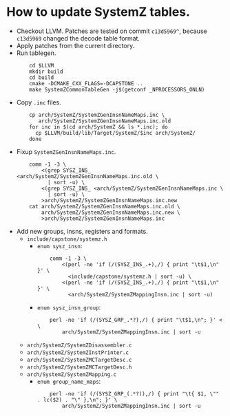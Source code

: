 # How to update SystemZ tables.

* Checkout LLVM. Patches are tested on commit `c13d5969^`, because
  `c13d5969` changed the decode table format.
* Apply patches from the current directory.
* Run tablegen.
  ```
      cd $LLVM
      mkdir build
      cd build
      cmake -DCMAKE_CXX_FLAGS=-DCAPSTONE ..
      make SystemZCommonTableGen -j$(getconf _NPROCESSORS_ONLN)
   ```
* Copy `.inc` files.
  ```
      cp arch/SystemZ/SystemZGenInsnNameMaps.inc \
         arch/SystemZ/SystemZGenInsnNameMaps.inc.old
      for inc in $(cd arch/SystemZ && ls *.inc); do
        cp $LLVM/build/lib/Target/SystemZ/$inc arch/SystemZ/
      done
  ```
* Fixup `SystemZGenInsnNameMaps.inc`.
  ```
      comm -1 -3 \
          <(grep SYSZ_INS_ <arch/SystemZ/SystemZGenInsnNameMaps.inc.old \
            | sort -u) \
          <(grep SYSZ_INS_ <arch/SystemZ/SystemZGenInsnNameMaps.inc \
            | sort -u) \
          >arch/SystemZ/SystemZGenInsnNameMaps.inc.new
      cat arch/SystemZ/SystemZGenInsnNameMaps.inc.old \
          arch/SystemZ/SystemZGenInsnNameMaps.inc.new \
          >arch/SystemZ/SystemZGenInsnNameMaps.inc
  ```
* Add new groups, insns, registers and formats.
  * `include/capstone/systemz.h`
    * `enum sysz_insn`:
      ```
          comm -1 -3 \
              <(perl -ne 'if (/(SYSZ_INS_.+),/) { print "\t$1,\n" }' \
                <include/capstone/systemz.h | sort -u) \
              <(perl -ne 'if (/(SYSZ_INS_.+),/) { print "\t$1,\n" }' \
                <arch/SystemZ/SystemZMappingInsn.inc | sort -u)
      ```
    * `enum sysz_insn_group`:
      ```
          perl -ne 'if (/(SYSZ_GRP_.*?),/) { print "\t$1,\n"; }' < \
              arch/SystemZ/SystemZMappingInsn.inc | sort -u
      ```
  * `arch/SystemZ/SystemZDisassembler.c`
  * `arch/SystemZ/SystemZInstPrinter.c`
  * `arch/SystemZ/SystemZMCTargetDesc.c`
  * `arch/SystemZ/SystemZMCTargetDesc.h`
  * `arch/SystemZ/SystemZMapping.c`
    * `enum group_name_maps`:
      ```
          perl -ne 'if (/(SYSZ_GRP_(.*?)),/) { print "\t{ $1, \"" . lc($2) . "\" },\n"; }' \
              arch/SystemZ/SystemZMappingInsn.inc | sort -u
      ```
